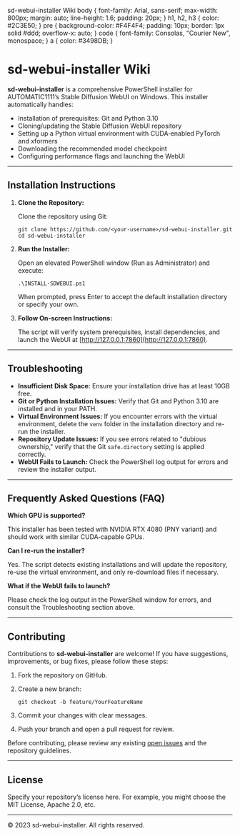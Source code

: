  sd-webui-installer Wiki body { font-family: Arial, sans-serif; max-width: 800px; margin: auto; line-height: 1.6; padding: 20px; } h1, h2, h3 { color: #2C3E50; } pre { background-color: #F4F4F4; padding: 10px; border: 1px solid #ddd; overflow-x: auto; } code { font-family: Consolas, "Courier New", monospace; } a { color: #3498DB; }

sd-webui-installer Wiki
=======================

**sd-webui-installer** is a comprehensive PowerShell installer for AUTOMATIC1111’s Stable Diffusion WebUI on Windows. This installer automatically handles:

*   Installation of prerequisites: Git and Python 3.10
*   Cloning/updating the Stable Diffusion WebUI repository
*   Setting up a Python virtual environment with CUDA‑enabled PyTorch and xformers
*   Downloading the recommended model checkpoint
*   Configuring performance flags and launching the WebUI

* * *

Installation Instructions
-------------------------

1.  **Clone the Repository:**
    
    Clone the repository using Git:
    
        git clone https://github.com/<your-username>/sd-webui-installer.git
        cd sd-webui-installer
    
2.  **Run the Installer:**
    
    Open an elevated PowerShell window (Run as Administrator) and execute:
    
        .\INSTALL-SDWEBUI.ps1
    
    When prompted, press Enter to accept the default installation directory or specify your own.
    
3.  **Follow On-screen Instructions:**
    
    The script will verify system prerequisites, install dependencies, and launch the WebUI at [http://127.0.0.1:7860](http://127.0.0.1:7860).
    

* * *

Troubleshooting
---------------

*   **Insufficient Disk Space:** Ensure your installation drive has at least 10GB free.
*   **Git or Python Installation Issues:** Verify that Git and Python 3.10 are installed and in your PATH.
*   **Virtual Environment Issues:** If you encounter errors with the virtual environment, delete the `venv` folder in the installation directory and re-run the installer.
*   **Repository Update Issues:** If you see errors related to "dubious ownership," verify that the Git `safe.directory` setting is applied correctly.
*   **WebUI Fails to Launch:** Check the PowerShell log output for errors and review the installer output.

* * *

Frequently Asked Questions (FAQ)
--------------------------------

**Which GPU is supported?**

This installer has been tested with NVIDIA RTX 4080 (PNY variant) and should work with similar CUDA‑capable GPUs.

**Can I re-run the installer?**

Yes. The script detects existing installations and will update the repository, re-use the virtual environment, and only re-download files if necessary.

**What if the WebUI fails to launch?**

Please check the log output in the PowerShell window for errors, and consult the Troubleshooting section above.

* * *

Contributing
------------

Contributions to **sd-webui-installer** are welcome! If you have suggestions, improvements, or bug fixes, please follow these steps:

1.  Fork the repository on GitHub.
2.  Create a new branch:
    
        git checkout -b feature/YourFeatureName
    
3.  Commit your changes with clear messages.
4.  Push your branch and open a pull request for review.

Before contributing, please review any existing [open issues](https://github.com/<your-username>/sd-webui-installer/issues) and the repository guidelines.

* * *

License
-------

Specify your repository’s license here. For example, you might choose the MIT License, Apache 2.0, etc.

* * *

© 2023 sd-webui-installer. All rights reserved.
